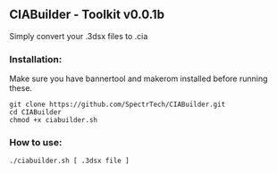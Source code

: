 ## CIABuilder - Toolkit v0.0.1b

Simply convert your .3dsx files to .cia

### Installation:
Make sure you have bannertool and makerom installed before running these.
```
git clone https://github.com/SpectrTech/CIABuilder.git
cd CIABuilder
chmod +x ciabuilder.sh
```

### How to use:
```
./ciabuilder.sh [ .3dsx file ]
```
